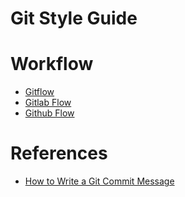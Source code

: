 # Git Style Guide

# Workflow
- [Gitflow](https://www.atlassian.com/git/tutorials/comparing-workflows/gitflow-workflow)
- [Gitlab Flow](https://docs.gitlab.com/ce/workflow/gitlab_flow.html)
- [Github Flow](https://guides.github.com/introduction/flow/)

# References
- [How to Write a Git Commit Message](https://chris.beams.io/posts/git-commit/)
